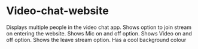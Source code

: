 # Video-chat-website

Displays multiple people in the video chat app.
Shows option to join stream on entering the website.
Shows Mic on and off option.
Shows Video on and off option.
Shows the leave stream option.
Has a cool background colour
